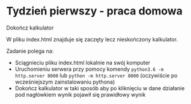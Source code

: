 # Tydzień pierwszy - praca domowa

Dokończ kalkulator

W pliku index.html znajduje się zaczęty lecz nieskończony kalkulator.

Zadanie polega na:

* Sciągnieciu pliku index.html lokalnie na swój komputer
* Uruchomieniu serwera przy pomocy komendy `python3.6 -m http.server 8000` lub `python -m http.server 8000` (oczywiście po wcześniejszym zainstalowaniu pythona)
* Dokończ kalkulator w taki sposób aby po kliknięciu w dane działanie pod nagłówkiem wynik pojawił się prawidłowy wynik
